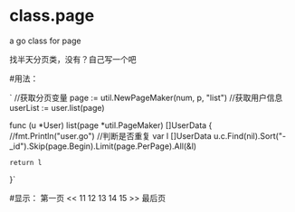 class.page
==========

a go class for page 

找半天分页类，没有？自己写一个吧

#用法：


` //获取分页变量
page := util.NewPageMaker(num, p, "list")
//获取用户信息
userList := user.list(page)

func (u *User) list(page *util.PageMaker) []UserData {
    //fmt.Println("user.go")
    //判断是否重复
    var l []UserData
    u.c.Find(nil).Sort("-_id").Skip(page.Begin).Limit(page.PerPage).All(&l)
   
    return l
   
}`


#显示：
第一页 << 11 12 13 14 15 >> 最后页
